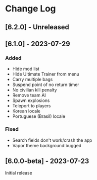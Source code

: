 # Change Log

## [6.2.0] - Unreleased

## [6.1.0] - 2023-07-29

### Added

- Hide mod list
- Hide Ultimate Trainer from menu
- Carry multiple bags
- Suspend point of no return timer
- No civilian kill penalty
- Remove team AI
- Spawn explosions
- Teleport to players
- Korean locale
- Portuguese (Brasil) locale

### Fixed

- Search fields don't work/crash the app
- Vapor theme background bugged

## [6.0.0-beta] - 2023-07-23

Initial release
